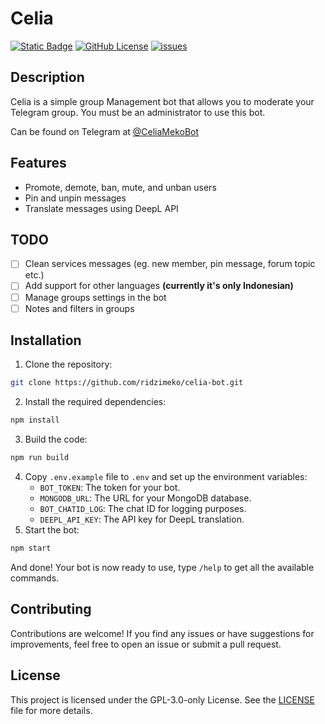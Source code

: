 # Celia

[![Static Badge](https://img.shields.io/badge/chat%20on%20Telegram-blue?logo=telegram&logoColor=white)](https://t.me/CeliaMekoBot) [![GitHub License](https://img.shields.io/github/license/ridzimeko/celia-bot)](https://github.com/ridzimeko/celia-bot/blob/main/LICENSE) [![issues](https://img.shields.io/github/issues/ridzimeko/celia-bot)](https://github.com/ridzimeko/celia-bot/issues)

## Description

Celia is a simple group Management bot that allows you to moderate your Telegram group. You must be an administrator to use this bot.

Can be found on Telegram at [@CeliaMekoBot](https://t.me/CeliaMekoBot)

## Features

-   Promote, demote, ban, mute, and unban users
-   Pin and unpin messages
-   Translate messages using DeepL API

## TODO

-   [ ] Clean services messages (eg. new member, pin message, forum topic etc.)
-   [ ] Add support for other languages **(currently it's only Indonesian)**
-   [ ] Manage groups settings in the bot
-   [ ] Notes and filters in groups

## Installation

1. Clone the repository:

```bash
git clone https://github.com/ridzimeko/celia-bot.git
```

2. Install the required dependencies:

```bash
npm install
```

3. Build the code:

```bash
npm run build
```

4. Copy `.env.example` file to `.env` and set up the environment variables:
    - `BOT_TOKEN`: The token for your bot.
    - `MONGODB_URL`: The URL for your MongoDB database.
    - `BOT_CHATID_LOG`: The chat ID for logging purposes.
    - `DEEPL_API_KEY`: The API key for DeepL translation.
5. Start the bot:

```bash
npm start
```

And done! Your bot is now ready to use, type `/help` to get all the available commands.

## Contributing

Contributions are welcome! If you find any issues or have suggestions for improvements, feel free to open an issue or submit a pull request.

## License

This project is licensed under the GPL-3.0-only License. See the [LICENSE](LICENSE) file for more details.
